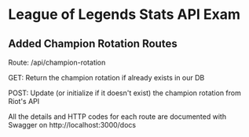 League of Legends Stats API Exam
================================

## Added Champion Rotation Routes

Route: /api/champion-rotation

GET: Return the champion rotation if already exists in our DB

POST: Update (or initialize if it doesn't exist) the champion rotation from Riot's API

All the details and HTTP codes for each route are documented with Swagger on http://localhost:3000/docs 
